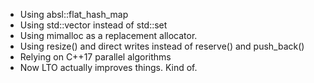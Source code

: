 - Using absl::flat_hash_map
- Using std::vector instead of std::set
- Using mimalloc as a replacement allocator.
- Using resize() and direct writes instead of reserve() and push_back()
- Relying on C++17 parallel algorithms
- Now LTO actually improves things. Kind of.